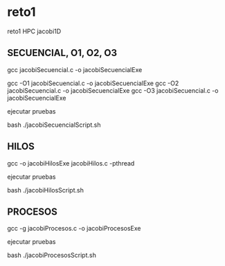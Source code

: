 # reto1
reto1 HPC jacobi1D

## SECUENCIAL, O1, O2, O3

gcc jacobiSecuencial.c -o jacobiSecuencialExe

gcc -O1 jacobiSecuencial.c -o jacobiSecuencialExe
gcc -O2 jacobiSecuencial.c -o jacobiSecuencialExe
gcc -O3 jacobiSecuencial.c -o jacobiSecuencialExe

ejecutar pruebas

bash ./jacobiSecuencialScript.sh

## HILOS

gcc -o jacobiHilosExe jacobiHilos.c -pthread

ejecutar pruebas

bash ./jacobiHilosScript.sh

## PROCESOS

gcc -g jacobiProcesos.c -o jacobiProcesosExe

ejecutar pruebas

bash ./jacobiProcesosScript.sh
